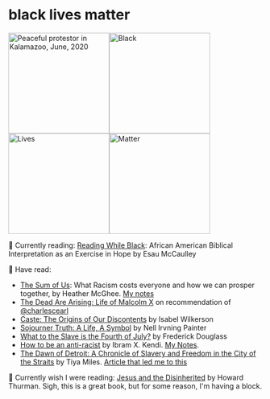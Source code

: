 # black lives matter

<img src="https://user-images.githubusercontent.com/37049/84572418-cf565600-ad67-11ea-91db-fab17b58b9d6.png" alt="Peaceful protestor in Kalamazoo, June, 2020" width=200><img src="https://user-images.githubusercontent.com/37049/84572418-cf565600-ad67-11ea-91db-fab17b58b9d6.png" alt="Black" width=200><img src="https://user-images.githubusercontent.com/37049/84572418-cf565600-ad67-11ea-91db-fab17b58b9d6.png" alt="Lives" width=200><img src="https://user-images.githubusercontent.com/37049/84572418-cf565600-ad67-11ea-91db-fab17b58b9d6.png" alt="Matter" width=200>

📖 Currently reading: [Reading While Black](https://www.ivpress.com/reading-while-black): African American Biblical Interpretation as an Exercise in Hope by Esau McCaulley

📖 Have read: 
- [The Sum of Us](https://www.penguinrandomhouse.com/books/564989/the-sum-of-us-by-heather-mcghee/): What Racism costs everyone and how we can prosper together, by Heather McGhee. [My notes](https://github.com/willf/willf/blob/main/notes-on-the-sum-of-us.md)
- [The Dead Are Arising: Life of Malcolm X](https://wwnorton.com/books/9781631491665) on recommendation of [@charlescearl](https://github.com/charlescearl)
- [Caste: The Origins of Our Discontents](https://www.nytimes.com/2020/07/31/books/review-caste-isabel-wilkerson-origins-of-our-discontents.html) by Isabel Wilkerson
- [Sojourner Truth: A Life, A Symbol](https://wwnorton.com/books/9780393317084) by Nell Irvning Painter
- [What to the Slave is the Fourth of July?](https://en.wikisource.org/wiki/What_to_the_Slave_is_the_Fourth_of_July%3F) by Frederick Douglass
- [How to be an anti-racist](https://www.ibramxkendi.com/how-to-be-an-antiracist-1) by Ibram X. Kendi. [My Notes](https://github.com/willf/willf/blob/master/Notes%20from%20How%20to%20be%20an%20antiracist.md).
- [The Dawn of Detroit: A Chronicle of Slavery and Freedom in the City of the Straits](https://bookshop.org/books/the-dawn-of-detroit-a-chronicle-of-slavery-and-freedom-in-the-city-of-the-straits/9781620974810) by Tiya Miles. [Article that led me to this](https://www.deadlinedetroit.com/articles/1686/slavery_is_detroit_s_big_bad_secret_why_don_t_we_know_anything_about_it)

📖 Currently wish I were reading: [Jesus and the Disinherited](https://archive.org/details/in.ernet.dli.2015.260684) by Howard Thurman. Sigh, this is a great book, but for some reason, I'm having a block.
